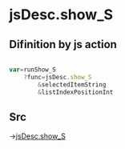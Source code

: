 # jsDesc.show_S

## Difinition by js action

```js.js

var=runShow_S
	?func=jsDesc.show_S
		&selectedItemString
		&listIndexPositionInt
```

## Src

->[jsDesc.show_S](https://github.com/puutaro/CommandClick/blob/master/app/src/main/java/com/puutaro/commandclick/fragment_lib/terminal_fragment/js_interface/list_index/JsDesc.kt#L26)



